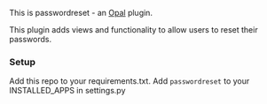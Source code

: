 This is passwordreset - an [Opal](https://github.com/openhealthcare/opal) plugin.

This plugin adds views and functionality to allow users to reset their passwords.

### Setup
Add this repo to your requirements.txt.
Add `passwordreset` to your INSTALLED_APPS in settings.py
